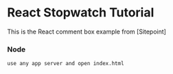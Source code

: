 # React Stopwatch Tutorial

This is the React comment box example from [Sitepoint]

### Node

```sh
use any app server and open index.html
```

